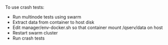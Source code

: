 To use crash tests:

* Run multinode tests using swarm
* Extract data from container to host disk
* Edit manager/env-docker.sh so that container mount /qserv/data on host
* Restart swarm cluster
* Run crash tests
